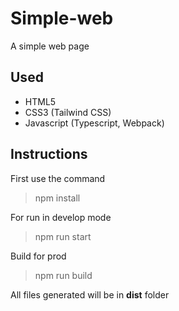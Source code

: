 # Simple-web
A simple web page

## Used
<ul>
    <li>HTML5</li>
    <li>CSS3 (Tailwind CSS)</li>
    <li>Javascript (Typescript, Webpack)</li>
</ul>

## Instructions

<p>First use the command</p>

>npm install

<p>For run in develop mode</p>

>npm run start

<p>Build for prod</p>

>npm run build

<p>All files generated will be in <b>dist</b> folder</p>

